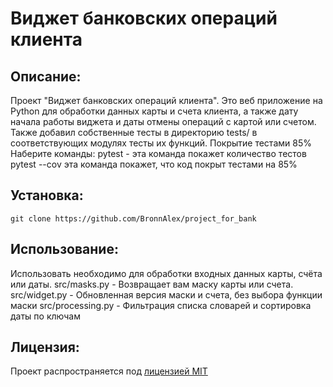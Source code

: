 # Виджет банковских операций клиента
## Описание:
Проект "Виджет банковских операций клиента". Это веб приложение на Python для обработки данных карты и счета клиента, 
а также дату начала работы виджета и даты отмены операций с картой или счетом. Также добавил собственные тесты 
в директорию tests/ в соответствующих модулях тесты их функций. Покрытие тестами 85%
Наберите команды:
pytest - эта команда покажет количество тестов 
pytest --cov эта команда покажет, что код покрыт тестами на 85%
## Установка:
```git clone https://github.com/BronnAlex/project_for_bank```
## Использование:
Использовать необходимо для обработки входных данных карты, счёта или даты.
src/masks.py - Возвращает вам маску карты или счета. 
src/widget.py - Обновленная версия маски и счета, без выбора функции маски 
src/processing.py - Фильтрация списка словарей и сортировка даты по ключам
## Лицензия:
Проект распространяется под [лицензией MIT](LICENSE)
